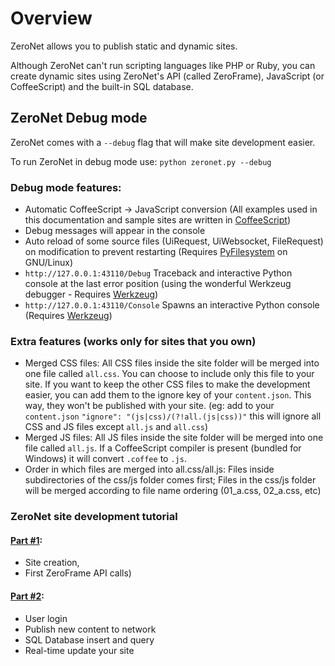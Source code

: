 # Overview

ZeroNet allows you to publish static and dynamic sites.

Although ZeroNet can't run scripting languages like PHP or Ruby, you can create dynamic sites using ZeroNet's API (called ZeroFrame), JavaScript (or CoffeeScript) and the built-in SQL database.

## ZeroNet Debug mode

ZeroNet comes with a `--debug` flag that will make site development easier.

To run ZeroNet in debug mode use: `python zeronet.py --debug`

### Debug mode features:

- Automatic CoffeeScript -> JavaScript conversion (All examples used in this documentation and sample sites are written in [CoffeeScript](http://coffeescript.org/))
- Debug messages will appear in the console
- Auto reload of some source files (UiRequest, UiWebsocket, FileRequest) on modification to prevent restarting (Requires [PyFilesystem](http://pyfilesystem.org/) on GNU/Linux)
- `http://127.0.0.1:43110/Debug` Traceback and interactive Python console at the last error position (using the wonderful Werkzeug debugger - Requires [Werkzeug](http://werkzeug.pocoo.org/))
- `http://127.0.0.1:43110/Console` Spawns an interactive Python console (Requires [Werkzeug](http://werkzeug.pocoo.org/))

### Extra features (works only for sites that you own)

 - Merged CSS files: All CSS files inside the site folder will be merged into one file called `all.css`. You can choose to include only this file to your site. If you want to keep the other CSS files to make the development easier, you can add them to the ignore key of your `content.json`. This way, they won't be published with your site. (eg: add to your `content.json` `"ignore": "(js|css)/(?!all.(js|css))"` this will ignore all CSS and JS files except `all.js` and `all.css`)
 - Merged JS files: All JS files inside the site folder will be merged into one file called `all.js`. If a CoffeeScript compiler is present (bundled for Windows) it will convert `.coffee` to `.js`.
 - Order in which files are merged into all.css/all.js: Files inside subdirectories of the css/js folder comes first; Files in the css/js folder will be merged according to file name ordering (01_a.css, 02_a.css, etc)

### ZeroNet site development tutorial

#### [Part #1](http://127.0.0.1:43110/Blog.ZeroNetwork.bit/?Post:43:ZeroNet+site+development+tutorial+1):

 - Site creation,
 - First ZeroFrame API calls)

#### [Part #2](http://127.0.0.1:43110/Blog.ZeroNetwork.bit/?Post:43:ZeroNet+site+development+tutorial+2):

 - User login
 - Publish new content to network
 - SQL Database insert and query
 - Real-time update your site
